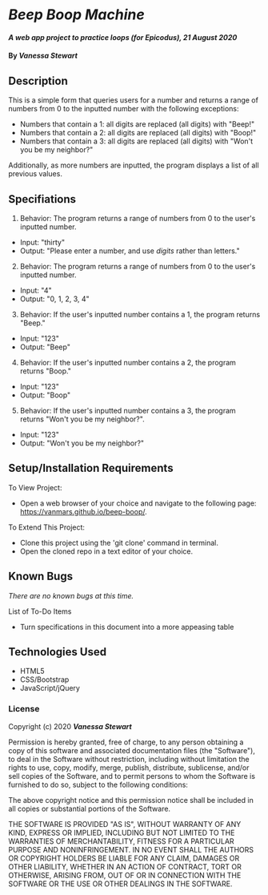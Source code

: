 # _Beep Boop Machine_

#### _A web app project to practice loops (for Epicodus), 21 August 2020_

#### By _**Vanessa Stewart**_

## Description

This is a simple form that queries users for a number and returns a range of numbers from 0 to the inputted number with the following exceptions:

* Numbers that contain a 1: all digits are replaced (all digits) with "Beep!"
* Numbers that contain a 2: all digits are replaced (all digits) with "Boop!"
* Numbers that contain a 3: all digits are replaced (all digits) with "Won't you be my neighbor?"

Additionally, as more numbers are inputted, the program displays a list of all previous values.

## Specifiations
1. Behavior: The program returns a range of numbers from 0 to the user's inputted number.
* Input: "thirty"
* Output: "Please enter a number, and use _digits_ rather than letters."

2. Behavior: The program returns a range of numbers from 0 to the user's inputted number.
* Input: "4"
* Output: "0, 1, 2, 3, 4"

3. Behavior: If the user's inputted number contains a 1, the program returns "Beep."
* Input: "123"
* Output: "Beep"

4. Behavior: If the user's inputted number contains a 2, the program returns "Boop."
* Input: "123"
* Output: "Boop"

5. Behavior: If the user's inputted number contains a 3, the program returns "Won't you be my neighbor?".
* Input: "123"
* Output: "Won't you be my neighbor?"

## Setup/Installation Requirements

To View Project:
* Open a web browser of your choice and navigate to the following page: https://vanmars.github.io/beep-boop/.

To Extend This Project:
* Clone this project using the 'git clone' command in terminal.
* Open the cloned repo in a text editor of your choice.

## Known Bugs

_There are no known bugs at this time._

List of To-Do Items
* Turn specifications in this document into a more appeasing table

## Technologies Used

* HTML5
* CSS/Bootstrap
* JavaScript/jQuery

### License

Copyright (c) 2020 **_Vanessa Stewart_**

Permission is hereby granted, free of charge, to any person obtaining a copy of this software and associated documentation files (the "Software"), to deal in the Software without restriction, including without limitation the rights to use, copy, modify, merge, publish, distribute, sublicense, and/or sell copies of the Software, and to permit persons to whom the Software is furnished to do so, subject to the following conditions:

The above copyright notice and this permission notice shall be included in all copies or substantial portions of the Software.

THE SOFTWARE IS PROVIDED "AS IS", WITHOUT WARRANTY OF ANY KIND, EXPRESS OR IMPLIED, INCLUDING BUT NOT LIMITED TO THE WARRANTIES OF MERCHANTABILITY, FITNESS FOR A PARTICULAR PURPOSE AND NONINFRINGEMENT. IN NO EVENT SHALL THE AUTHORS OR COPYRIGHT HOLDERS BE LIABLE FOR ANY CLAIM, DAMAGES OR OTHER LIABILITY, WHETHER IN AN ACTION OF CONTRACT, TORT OR OTHERWISE, ARISING FROM, OUT OF OR IN CONNECTION WITH THE SOFTWARE OR THE USE OR OTHER DEALINGS IN THE SOFTWARE.
